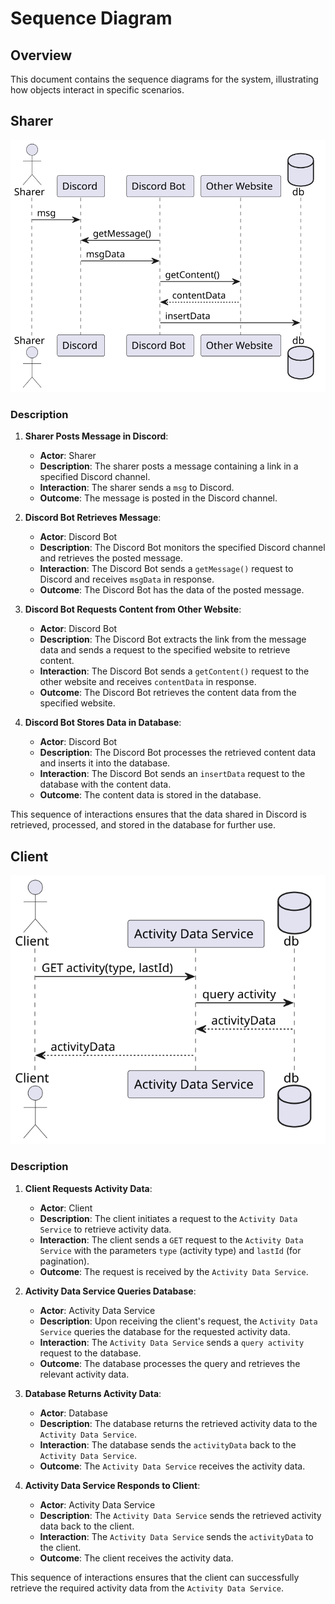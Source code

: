 # Sequence Diagram

## Overview

This document contains the sequence diagrams for the system, illustrating how objects interact in specific scenarios.


## Sharer

![Sharer Sequence Diagram](/low-level-design/sequence-diagrams/sharer-sequence-diagram.svg)

### Description

1. **Sharer Posts Message in Discord**:
    - **Actor**: Sharer
    - **Description**: The sharer posts a message containing a link in a specified Discord channel.
    - **Interaction**: The sharer sends a `msg` to Discord.
    - **Outcome**: The message is posted in the Discord channel.

2. **Discord Bot Retrieves Message**:
    - **Actor**: Discord Bot
    - **Description**: The Discord Bot monitors the specified Discord channel and retrieves the posted message.
    - **Interaction**: The Discord Bot sends a `getMessage()` request to Discord and receives `msgData` in response.
    - **Outcome**: The Discord Bot has the data of the posted message.

3. **Discord Bot Requests Content from Other Website**:
    - **Actor**: Discord Bot
    - **Description**: The Discord Bot extracts the link from the message data and sends a request to the specified website to retrieve content.
    - **Interaction**: The Discord Bot sends a `getContent()` request to the other website and receives `contentData` in response.
    - **Outcome**: The Discord Bot retrieves the content data from the specified website.

4. **Discord Bot Stores Data in Database**:
    - **Actor**: Discord Bot
    - **Description**: The Discord Bot processes the retrieved content data and inserts it into the database.
    - **Interaction**: The Discord Bot sends an `insertData` request to the database with the content data.
    - **Outcome**: The content data is stored in the database.

This sequence of interactions ensures that the data shared in Discord is retrieved, processed, and stored in the database for further use.

## Client

![Client Sequence Diagram](/low-level-design/sequence-diagrams/client-sequence-diagram.svg)

### Description

1. **Client Requests Activity Data**:
    - **Actor**: Client
    - **Description**: The client initiates a request to the `Activity Data Service` to retrieve activity data.
    - **Interaction**: The client sends a `GET` request to the `Activity Data Service` with the parameters `type` (activity type) and `lastId` (for pagination).
    - **Outcome**: The request is received by the `Activity Data Service`.

2. **Activity Data Service Queries Database**:
    - **Actor**: Activity Data Service
    - **Description**: Upon receiving the client's request, the `Activity Data Service` queries the database for the requested activity data.
    - **Interaction**: The `Activity Data Service` sends a `query activity` request to the database.
    - **Outcome**: The database processes the query and retrieves the relevant activity data.

3. **Database Returns Activity Data**:
    - **Actor**: Database
    - **Description**: The database returns the retrieved activity data to the `Activity Data Service`.
    - **Interaction**: The database sends the `activityData` back to the `Activity Data Service`.
    - **Outcome**: The `Activity Data Service` receives the activity data.

4. **Activity Data Service Responds to Client**:
    - **Actor**: Activity Data Service
    - **Description**: The `Activity Data Service` sends the retrieved activity data back to the client.
    - **Interaction**: The `Activity Data Service` sends the `activityData` to the client.
    - **Outcome**: The client receives the activity data.

This sequence of interactions ensures that the client can successfully retrieve the required activity data from the `Activity Data Service`.